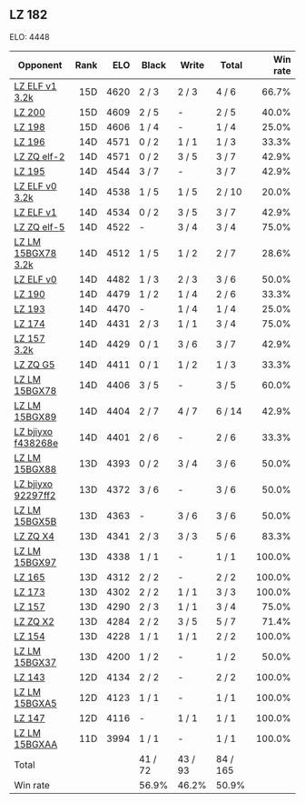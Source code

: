 ## LZ 182 ##

ELO: 4448

Opponent | Rank | ELO | Black | Write | Total | Win rate
---------|-----:|----:|-------|-------|-------|-------:
[LZ ELF v1 3.2k](LZ%20ELF%20v1%203.2k.md) | 15D | 4620 | 2 / 3 | 2 / 3 | 4 / 6 | 66.7%
[LZ 200](LZ%20200.md) | 15D | 4609 | 2 / 5 | - | 2 / 5 | 40.0%
[LZ 198](LZ%20198.md) | 15D | 4606 | 1 / 4 | - | 1 / 4 | 25.0%
[LZ 196](LZ%20196.md) | 14D | 4571 | 0 / 2 | 1 / 1 | 1 / 3 | 33.3%
[LZ ZQ elf-2](LZ%20ZQ%20elf-2.md) | 14D | 4571 | 0 / 2 | 3 / 5 | 3 / 7 | 42.9%
[LZ 195](LZ%20195.md) | 14D | 4544 | 3 / 7 | - | 3 / 7 | 42.9%
[LZ ELF v0 3.2k](LZ%20ELF%20v0%203.2k.md) | 14D | 4538 | 1 / 5 | 1 / 5 | 2 / 10 | 20.0%
[LZ ELF v1](LZ%20ELF%20v1.md) | 14D | 4534 | 0 / 2 | 3 / 5 | 3 / 7 | 42.9%
[LZ ZQ elf-5](LZ%20ZQ%20elf-5.md) | 14D | 4522 | - | 3 / 4 | 3 / 4 | 75.0%
[LZ LM 15BGX78 3.2k](LZ%20LM%2015BGX78%203.2k.md) | 14D | 4512 | 1 / 5 | 1 / 2 | 2 / 7 | 28.6%
[LZ ELF v0](LZ%20ELF%20v0.md) | 14D | 4482 | 1 / 3 | 2 / 3 | 3 / 6 | 50.0%
[LZ 190](LZ%20190.md) | 14D | 4479 | 1 / 2 | 1 / 4 | 2 / 6 | 33.3%
[LZ 193](LZ%20193.md) | 14D | 4470 | - | 1 / 4 | 1 / 4 | 25.0%
[LZ 174](LZ%20174.md) | 14D | 4431 | 2 / 3 | 1 / 1 | 3 / 4 | 75.0%
[LZ 157 3.2k](LZ%20157%203.2k.md) | 14D | 4429 | 0 / 1 | 3 / 6 | 3 / 7 | 42.9%
[LZ ZQ G5](LZ%20ZQ%20G5.md) | 14D | 4411 | 0 / 1 | 1 / 2 | 1 / 3 | 33.3%
[LZ LM 15BGX78](LZ%20LM%2015BGX78.md) | 14D | 4406 | 3 / 5 | - | 3 / 5 | 60.0%
[LZ LM 15BGX89](LZ%20LM%2015BGX89.md) | 14D | 4404 | 2 / 7 | 4 / 7 | 6 / 14 | 42.9%
[LZ bjiyxo f438268e](LZ%20bjiyxo%20f438268e.md) | 14D | 4401 | 2 / 6 | - | 2 / 6 | 33.3%
[LZ LM 15BGX88](LZ%20LM%2015BGX88.md) | 13D | 4393 | 0 / 2 | 3 / 4 | 3 / 6 | 50.0%
[LZ bjiyxo 92297ff2](LZ%20bjiyxo%2092297ff2.md) | 13D | 4372 | 3 / 6 | - | 3 / 6 | 50.0%
[LZ LM 15BGX5B](LZ%20LM%2015BGX5B.md) | 13D | 4363 | - | 3 / 6 | 3 / 6 | 50.0%
[LZ ZQ X4](LZ%20ZQ%20X4.md) | 13D | 4341 | 2 / 3 | 3 / 3 | 5 / 6 | 83.3%
[LZ LM 15BGX97](LZ%20LM%2015BGX97.md) | 13D | 4338 | 1 / 1 | - | 1 / 1 | 100.0%
[LZ 165](LZ%20165.md) | 13D | 4312 | 2 / 2 | - | 2 / 2 | 100.0%
[LZ 173](LZ%20173.md) | 13D | 4302 | 2 / 2 | 1 / 1 | 3 / 3 | 100.0%
[LZ 157](LZ%20157.md) | 13D | 4290 | 2 / 3 | 1 / 1 | 3 / 4 | 75.0%
[LZ ZQ X2](LZ%20ZQ%20X2.md) | 13D | 4284 | 2 / 2 | 3 / 5 | 5 / 7 | 71.4%
[LZ 154](LZ%20154.md) | 13D | 4228 | 1 / 1 | 1 / 1 | 2 / 2 | 100.0%
[LZ LM 15BGX37](LZ%20LM%2015BGX37.md) | 13D | 4200 | 1 / 2 | - | 1 / 2 | 50.0%
[LZ 143](LZ%20143.md) | 12D | 4134 | 2 / 2 | - | 2 / 2 | 100.0%
[LZ LM 15BGXA5](LZ%20LM%2015BGXA5.md) | 12D | 4123 | 1 / 1 | - | 1 / 1 | 100.0%
[LZ 147](LZ%20147.md) | 12D | 4116 | - | 1 / 1 | 1 / 1 | 100.0%
[LZ LM 15BGXAA](LZ%20LM%2015BGXAA.md) | 11D | 3994 | 1 / 1 | - | 1 / 1 | 100.0%
Total | | | 41 / 72 | 43 / 93 | 84 / 165 | 
Win rate| | | 56.9% | 46.2% | 50.9% | 
